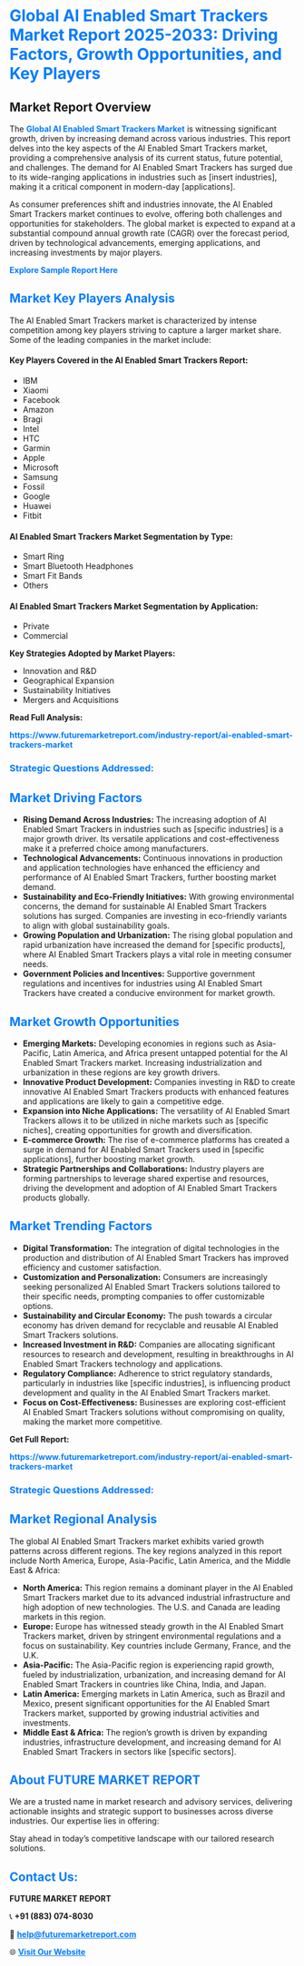 <h1 style="color: #007BFF;">Global AI Enabled Smart Trackers Market Report 2025-2033: Driving Factors, Growth Opportunities, and Key Players</h1>

<section id="overview">
<h2>Market Report Overview</h2>
<p>The <a href="https://www.futuremarketreport.com/industry-report/ai-enabled-smart-trackers-market" style="color: #007BFF; text-decoration: none;"><strong>Global AI Enabled Smart Trackers Market</strong></a> is witnessing significant growth, driven by increasing demand across various industries. This report delves into the key aspects of the AI Enabled Smart Trackers market, providing a comprehensive analysis of its current status, future potential, and challenges. The demand for AI Enabled Smart Trackers has surged due to its wide-ranging applications in industries such as [insert industries], making it a critical component in modern-day [applications].</p>
<p>As consumer preferences shift and industries innovate, the AI Enabled Smart Trackers market continues to evolve, offering both challenges and opportunities for stakeholders. The global market is expected to expand at a substantial compound annual growth rate (CAGR) over the forecast period, driven by technological advancements, emerging applications, and increasing investments by major players.</p>
</section>

<section id="overview">
<p><a href="https://www.futuremarketreport.com/request-sample/reportId=81970" style="color: #007BFF; text-decoration: none;"><strong>Explore Sample Report Here</strong></a></p>
</section>

<section id="key-players">
<h2 style="color: #007BFF;">Market Key Players Analysis</h2>
<p>The AI Enabled Smart Trackers market is characterized by intense competition among key players striving to capture a larger market share. Some of the leading companies in the market include:</p>
<h4>Key Players Covered in the AI Enabled Smart Trackers Report:</h4>
<ul><li>IBM</li><li>Xiaomi</li><li>Facebook</li><li>Amazon</li><li>Bragi</li><li>Intel</li><li>HTC</li><li>Garmin</li><li>Apple</li><li>Microsoft</li><li>Samsung</li><li>Fossil</li><li>Google</li><li>Huawei</li><li>Fitbit</li></ul>
<h4>AI Enabled Smart Trackers Market Segmentation by Type:</h4>
<ul><li>Smart Ring</li><li>Smart Bluetooth Headphones</li><li>Smart Fit Bands</li><li>Others</li></ul>

<h4>AI Enabled Smart Trackers Market Segmentation by Application:</h4>
<ul><li>Private</li><li>Commercial</li></ul>
<p><strong>Key Strategies Adopted by Market Players:</strong></p>
<ul>
<li>Innovation and R&D</li>
<li>Geographical Expansion</li>
<li>Sustainability Initiatives</li>
<li>Mergers and Acquisitions</li>
</ul>
</section>

<section>
<p><strong>Read Full Analysis: </strong></p><a href="https://www.futuremarketreport.com/industry-report/ai-enabled-smart-trackers-market" style="color: #007BFF; text-decoration: none;"><strong>https://www.futuremarketreport.com/industry-report/ai-enabled-smart-trackers-market</strong></a>
<h3 style="color: #007BFF;">Strategic Questions Addressed:</h3>
</section>

<section id="driving-factors">
<h2 style="color: #007BFF;">Market Driving Factors</h2>
<ul>
<li><strong>Rising Demand Across Industries:</strong> The increasing adoption of AI Enabled Smart Trackers in industries such as [specific industries] is a major growth driver. Its versatile applications and cost-effectiveness make it a preferred choice among manufacturers.</li>
<li><strong>Technological Advancements:</strong> Continuous innovations in production and application technologies have enhanced the efficiency and performance of AI Enabled Smart Trackers, further boosting market demand.</li>
<li><strong>Sustainability and Eco-Friendly Initiatives:</strong> With growing environmental concerns, the demand for sustainable AI Enabled Smart Trackers solutions has surged. Companies are investing in eco-friendly variants to align with global sustainability goals.</li>
<li><strong>Growing Population and Urbanization:</strong> The rising global population and rapid urbanization have increased the demand for [specific products], where AI Enabled Smart Trackers plays a vital role in meeting consumer needs.</li>
<li><strong>Government Policies and Incentives:</strong> Supportive government regulations and incentives for industries using AI Enabled Smart Trackers have created a conducive environment for market growth.</li>
</ul>
</section>

<section id="growth-opportunities">
<h2 style="color: #007BFF;">Market Growth Opportunities</h2>
<ul>
<li><strong>Emerging Markets:</strong> Developing economies in regions such as Asia-Pacific, Latin America, and Africa present untapped potential for the AI Enabled Smart Trackers market. Increasing industrialization and urbanization in these regions are key growth drivers.</li>
<li><strong>Innovative Product Development:</strong> Companies investing in R&D to create innovative AI Enabled Smart Trackers products with enhanced features and applications are likely to gain a competitive edge.</li>
<li><strong>Expansion into Niche Applications:</strong> The versatility of AI Enabled Smart Trackers allows it to be utilized in niche markets such as [specific niches], creating opportunities for growth and diversification.</li>
<li><strong>E-commerce Growth:</strong> The rise of e-commerce platforms has created a surge in demand for AI Enabled Smart Trackers used in [specific applications], further boosting market growth.</li>
<li><strong>Strategic Partnerships and Collaborations:</strong> Industry players are forming partnerships to leverage shared expertise and resources, driving the development and adoption of AI Enabled Smart Trackers products globally.</li>
</ul>
</section>

<section id="trending-factors">
<h2 style="color: #007BFF;">Market Trending Factors</h2>
<ul>
<li><strong>Digital Transformation:</strong> The integration of digital technologies in the production and distribution of AI Enabled Smart Trackers has improved efficiency and customer satisfaction.</li>
<li><strong>Customization and Personalization:</strong> Consumers are increasingly seeking personalized AI Enabled Smart Trackers solutions tailored to their specific needs, prompting companies to offer customizable options.</li>
<li><strong>Sustainability and Circular Economy:</strong> The push towards a circular economy has driven demand for recyclable and reusable AI Enabled Smart Trackers solutions.</li>
<li><strong>Increased Investment in R&D:</strong> Companies are allocating significant resources to research and development, resulting in breakthroughs in AI Enabled Smart Trackers technology and applications.</li>
<li><strong>Regulatory Compliance:</strong> Adherence to strict regulatory standards, particularly in industries like [specific industries], is influencing product development and quality in the AI Enabled Smart Trackers market.</li>
<li><strong>Focus on Cost-Effectiveness:</strong> Businesses are exploring cost-efficient AI Enabled Smart Trackers solutions without compromising on quality, making the market more competitive.</li>
</ul>
</section>

<section>
<p><strong>Get Full Report: </strong></p><a href="https://www.futuremarketreport.com/industry-report/ai-enabled-smart-trackers-market" style="color: #007BFF; text-decoration: none;"><strong>https://www.futuremarketreport.com/industry-report/ai-enabled-smart-trackers-market</strong></a>
<h3 style="color: #007BFF;">Strategic Questions Addressed:</h3>
</section>


<section id="regional-analysis">
<h2 style="color: #007BFF;">Market Regional Analysis</h2>
<p>The global AI Enabled Smart Trackers market exhibits varied growth patterns across different regions. The key regions analyzed in this report include North America, Europe, Asia-Pacific, Latin America, and the Middle East & Africa:</p>
<ul>
<li><strong>North America:</strong> This region remains a dominant player in the AI Enabled Smart Trackers market due to its advanced industrial infrastructure and high adoption of new technologies. The U.S. and Canada are leading markets in this region.</li>
<li><strong>Europe:</strong> Europe has witnessed steady growth in the AI Enabled Smart Trackers market, driven by stringent environmental regulations and a focus on sustainability. Key countries include Germany, France, and the U.K.</li>
<li><strong>Asia-Pacific:</strong> The Asia-Pacific region is experiencing rapid growth, fueled by industrialization, urbanization, and increasing demand for AI Enabled Smart Trackers in countries like China, India, and Japan.</li>
<li><strong>Latin America:</strong> Emerging markets in Latin America, such as Brazil and Mexico, present significant opportunities for the AI Enabled Smart Trackers market, supported by growing industrial activities and investments.</li>
<li><strong>Middle East & Africa:</strong> The region’s growth is driven by expanding industries, infrastructure development, and increasing demand for AI Enabled Smart Trackers in sectors like [specific sectors].</li>
</ul>
</section>

<footer>
<h2 style="color: #007BFF;">About FUTURE MARKET REPORT</h2>
<p>We are a trusted name in market research and advisory services, delivering actionable insights and strategic support to businesses across diverse industries. Our expertise lies in offering:</p>

<p>Stay ahead in today’s competitive landscape with our tailored research solutions.</p>

<h2 style="color: #007BFF;">Contact Us:</h2>
<p><strong>FUTURE MARKET REPORT</strong></p>
<p>📞 <strong>+91 (883) 074-8030</strong></p>
<p>📧 <strong><a href="mailto:help@futuremarketreport.com" style="color: #007BFF;">help@futuremarketreport.com</a></strong></p>
<p>🌐 <strong><a href="https://www.futuremarketreport.com/" style="color: #007BFF;">Visit Our Website</a></strong></p>
</footer>